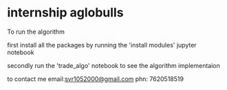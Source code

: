 # internship aglobulls
To run the algorithm


first install all the packages by running the 'install modules' jupyter notebook


secondly run the 'trade_algo' notebook to see the algorithm implementaion



to contact me email:svr1052000@gmail.com
  phn: 7620518519
